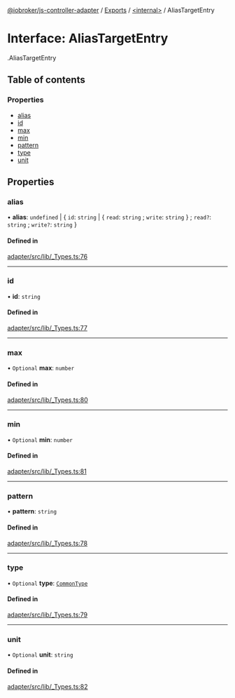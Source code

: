 [@iobroker/js-controller-adapter](../README.md) / [Exports](../modules.md) / [<internal\>](../modules/internal_.md) / AliasTargetEntry

# Interface: AliasTargetEntry

[<internal>](../modules/internal_.md).AliasTargetEntry

## Table of contents

### Properties

- [alias](internal_.AliasTargetEntry.md#alias)
- [id](internal_.AliasTargetEntry.md#id)
- [max](internal_.AliasTargetEntry.md#max)
- [min](internal_.AliasTargetEntry.md#min)
- [pattern](internal_.AliasTargetEntry.md#pattern)
- [type](internal_.AliasTargetEntry.md#type)
- [unit](internal_.AliasTargetEntry.md#unit)

## Properties

### alias

• **alias**: `undefined` \| { `id`: `string` \| { `read`: `string` ; `write`: `string`  } ; `read?`: `string` ; `write?`: `string`  }

#### Defined in

[adapter/src/lib/_Types.ts:76](https://github.com/ioBroker/ioBroker.js-controller/blob/e5825648/packages/adapter/src/lib/_Types.ts#L76)

___

### id

• **id**: `string`

#### Defined in

[adapter/src/lib/_Types.ts:77](https://github.com/ioBroker/ioBroker.js-controller/blob/e5825648/packages/adapter/src/lib/_Types.ts#L77)

___

### max

• `Optional` **max**: `number`

#### Defined in

[adapter/src/lib/_Types.ts:80](https://github.com/ioBroker/ioBroker.js-controller/blob/e5825648/packages/adapter/src/lib/_Types.ts#L80)

___

### min

• `Optional` **min**: `number`

#### Defined in

[adapter/src/lib/_Types.ts:81](https://github.com/ioBroker/ioBroker.js-controller/blob/e5825648/packages/adapter/src/lib/_Types.ts#L81)

___

### pattern

• **pattern**: `string`

#### Defined in

[adapter/src/lib/_Types.ts:78](https://github.com/ioBroker/ioBroker.js-controller/blob/e5825648/packages/adapter/src/lib/_Types.ts#L78)

___

### type

• `Optional` **type**: [`CommonType`](../modules/internal_.md#commontype)

#### Defined in

[adapter/src/lib/_Types.ts:79](https://github.com/ioBroker/ioBroker.js-controller/blob/e5825648/packages/adapter/src/lib/_Types.ts#L79)

___

### unit

• `Optional` **unit**: `string`

#### Defined in

[adapter/src/lib/_Types.ts:82](https://github.com/ioBroker/ioBroker.js-controller/blob/e5825648/packages/adapter/src/lib/_Types.ts#L82)
